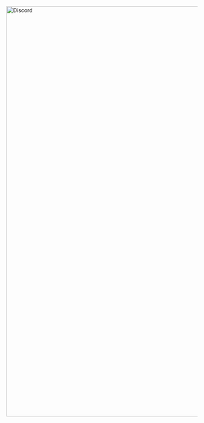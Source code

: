 <img width="1920" height="1080" alt="Discord" src="https://github.com/user-attachments/assets/6ce8e2ec-a9bc-4e6b-bcf7-1300c895e80f" />
